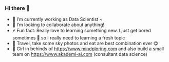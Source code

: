### Hi there 👋

<!--
**srositad/srositad** is a ✨ _special_ ✨ repository because its `README.md` (this file) appears on your GitHub profile.

Here are some ideas to get you started:

- 🔭 I’m currently working as ...
- 🌱 I’m currently learning ...
- 👯 I’m looking to collaborate ...
- 🤔 I’m looking for help with ...
- 💬 Ask me about ...
- 📫 How to reach me: ...
- 😄 Pronouns: ...
- ⚡ Fun fact: ...
-->
- 🔭 I’m currently working as Data Scientist ~ 
- 👯 I’m looking to collaborate about anything!
- ⚡ Fun fact: Really love to learning something new. I just get bored sometimes 🥱 so I really need to learning a fresh topic
- 💬 Travel, take some sky photos and eat are best combination ever 😋 
- 🌱 Girl in behinds of https://www.mindploring.com and also build a small team on https://www.akademi-ai.com (consultant data science)
